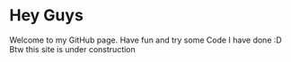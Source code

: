 # Hey Guys
Welcome to my GitHub page. Have fun and try some Code I have done :D
Btw this site is under construction
